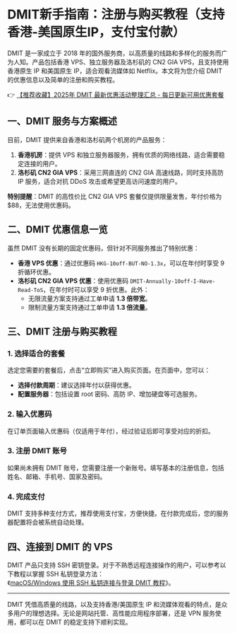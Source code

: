 # DMIT新手指南：注册与购买教程（支持香港-美国原生IP，支付宝付款）

DMIT 是一家成立于 2018 年的国外服务商，以高质量的线路和多样化的服务而广为人知。产品包括香港 VPS、独立服务器及洛杉矶的 CN2 GIA VPS，且支持使用香港原生 IP 和美国原生 IP，适合观看流媒体如 Netflix。本文将为您介绍 DMIT 的优惠信息以及简单的注册和购买教程。

👉 [【推荐收藏】2025年 DMIT 最新优惠活动整理汇总 - 每日更新可用优惠套餐](https://bit.ly/dmit_coupon)

## 一、DMIT 服务与方案概述

目前，DMIT 提供来自香港和洛杉矶两个机房的产品服务：

1. **香港机房**：提供 VPS 和独立服务器服务，拥有优质的网络线路，适合需要稳定连接的用户。
2. **洛杉矶 CN2 GIA VPS**：采用三网直连的 CN2 GIA 高速线路，同时支持高防 IP 服务，适合对抗 DDoS 攻击或希望更高访问速度的用户。

**特别提醒**：DMIT 的高性价比 CN2 GIA VPS 套餐仅提供限量发售，年付价格为 $88，无法使用优惠码。

## 二、DMIT 优惠信息一览

虽然 DMIT 没有长期的固定优惠码，但针对不同服务推出了特别优惠：

- **香港 VPS 优惠**：通过优惠码 `HKG-10off-BUT-NO-1.3x`，可以在年付时享受 9 折循环优惠。
- **洛杉矶 CN2 GIA VPS 优惠**：使用优惠码 `DMIT-Annually-10off-I-Have-Read-ToS`，在年付时可以享受 9 折优惠。此外：
  - 无限流量方案支持通过工单申请 **1.3 倍带宽**。
  - 限制流量方案支持通过工单申请 **1.3 倍流量**。

## 三、DMIT 注册与购买教程

### 1. 选择适合的套餐
选定您需要的套餐后，点击“立即购买”进入购买页面。在页面中，您可以：
- **选择付款周期**：建议选择年付以获得优惠。
- **配置服务器**：包括设置 root 密码、高防 IP、增加硬盘等可选服务。

### 2. 输入优惠码
在订单页面输入优惠码（仅适用于年付），经过验证后即可享受对应的折扣。

### 3. 注册 DMIT 账号
如果尚未拥有 DMIT 账号，您需要注册一个新账号。填写基本的注册信息，包括姓名、邮箱、手机号、国家及密码。

### 4. 完成支付
DMIT 支持多种支付方式，推荐使用支付宝，方便快捷。在付款完成后，您的服务器配置将会被系统自动处理。

## 四、连接到 DMIT 的 VPS

DMIT 产品只支持 SSH 密钥登录。对于不熟悉远程连接操作的用户，可以参考以下教程以掌握 SSH 私钥登录方法：  
《[macOS/Windows 使用 SSH 私钥连接与登录 DMIT 教程](https://bit.ly/dmit_coupon)》。

---

DMIT 凭借高质量的线路，以及支持香港/美国原生 IP 和流媒体观看的特点，是众多用户的理想选择。无论是网站托管、高性能应用程序部署，还是 VPN 服务使用，都可以在 DMIT 的稳定支持下顺利实现。